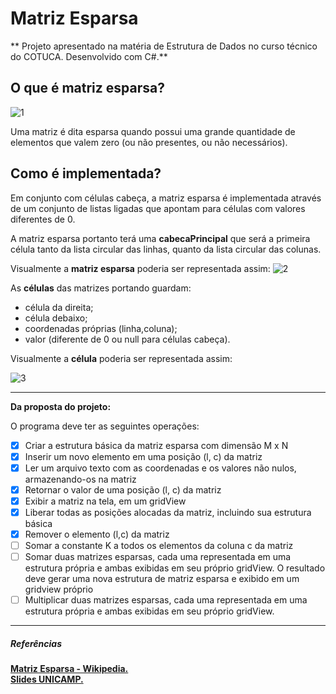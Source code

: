 Matriz Esparsa
================

** Projeto apresentado na matéria de Estrutura de Dados no curso técnico do COTUCA. Desenvolvido com C#.**

## O que é matriz esparsa?

![1](https://cloud.githubusercontent.com/assets/18057391/24839313/2254599c-1d2e-11e7-8924-7cd498f26e48.png)

Uma matriz é dita esparsa quando possui uma grande quantidade de elementos que valem zero (ou não presentes, ou não necessários).

## Como é implementada?
Em conjunto com células cabeça, a matriz esparsa é implementada através de um conjunto de listas ligadas que apontam para células com valores diferentes de 0.

A matriz esparsa portanto terá uma **cabecaPrincipal** que será a primeira célula tanto da lista circular das linhas, quanto da lista circular das colunas.

Visualmente a **matriz esparsa** poderia ser representada assim:
![2](https://cloud.githubusercontent.com/assets/18057391/24839320/33819c2a-1d2e-11e7-9a61-43061b48186a.png)


As **células** das matrizes portando guardam:
- célula da direita;
- célula debaixo;
- coordenadas próprias (linha,coluna);
- valor (diferente de 0 ou null para células cabeça).

Visualmente a **célula** poderia ser representada assim:

![3](https://cloud.githubusercontent.com/assets/18057391/24839325/3d3552b6-1d2e-11e7-8f25-97554e2f8692.png)

---

**Da proposta do projeto:**  

O programa deve ter as seguintes operações:

- [x] Criar a estrutura básica da matriz esparsa com dimensão M x N
- [x] Inserir um novo elemento em uma posição (l, c) da matriz
- [x] Ler um arquivo texto com as coordenadas e os valores não nulos, armazenando-os na matriz
- [x] Retornar o valor de uma posição (l, c) da matriz
- [x] Exibir a matriz na tela, em um gridView
- [x] Liberar todas as posições alocadas da matriz, incluindo sua estrutura básica
- [x] Remover o elemento (l,c) da matriz
- [ ] Somar a constante K a todos os elementos da coluna c da matriz
- [ ] Somar duas matrizes esparsas, cada uma representada em uma estrutura própria e ambas exibidas
em seu próprio gridView. O resultado deve gerar uma nova estrutura de matriz esparsa e exibido
em um gridview próprio
- [ ] Multiplicar duas matrizes esparsas, cada uma representada em uma estrutura própria e ambas
exibidas em seu próprio gridView.

---

##### Referências

[**Matriz Esparsa - Wikipedia.**](https://pt.wikipedia.org/wiki/Matriz_esparsa)   
[**Slides UNICAMP.**](http://www.lis.ic.unicamp.br/~mc102/files/mesparsa.pdf)
